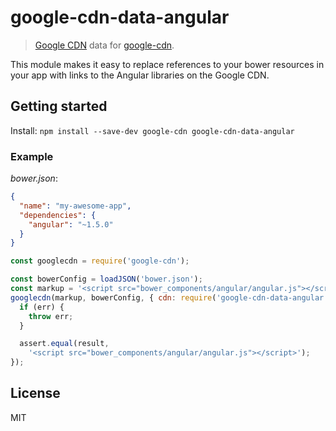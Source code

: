 # google-cdn-data-angular

> [Google CDN](https://developers.google.com/speed/libraries/devguide) data for [google-cdn](https://github.com/passy/google-cdn).

This module makes it easy to replace references to your bower resources in your app with links to the Angular libraries on the Google CDN.

## Getting started

Install: `npm install --save-dev google-cdn google-cdn-data-angular`

### Example

*bower.json*:

```json
{
  "name": "my-awesome-app",
  "dependencies": {
    "angular": "~1.5.0"
  }
}
```

```javascript
const googlecdn = require('google-cdn');

const bowerConfig = loadJSON('bower.json');
const markup = '<script src="bower_components/angular/angular.js"></script>';
googlecdn(markup, bowerConfig, { cdn: require('google-cdn-data-angular') }, function (err, result) {
  if (err) {
    throw err;
  }

  assert.equal(result,
    '<script src="bower_components/angular/angular.js"></script>');
});
```

## License

MIT

